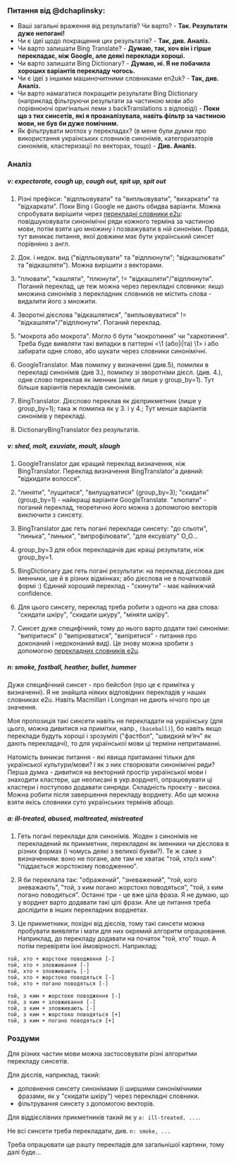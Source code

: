 ### Питання від @dchaplinsky:

- Ваші загальні враження від результатів? Чи варто? - **Так. Результати дуже непогані!**
- Чи є ідеї щодо покращення цих результатів? - **Так, див. Аналіз.**
- Чи варто залишати Bing Translate? - **Думаю, так, хоч він і гірше перекладає, ніж Google, але деякі переклади хороші.**
- Чи варто залишати Bing Dictionary? - **Думаю, ні. Я не побачила хороших варіантів перекладу чогось.**
- Чи є ідеї з іншими машиночитними словниками en2uk? - **Так, див. Аналіз.**
- Чи варто намагатися покращити результати Bing Dictionary (наприклад фільтруючи результати за частиною мови або порівнюючі оригінальні леми з backTranslations з відповіді) - **Поки що з тих синсетів, які я проаналізувала, навіть фільтр за частиною мови, не був би дуже помічним.**
- Як фільтрувати мотлох у перекладах? (в мене були думки про використання українських словників синонімів, категоризаторів синонімів, кластеризації по векторах, тощо) - **Див. Аналіз.**


### Аналіз

##### v: expectorate, cough up, cough out, spit up, spit out

1. Різні префікси: "відпльовувати" та "випльовувати", "вихаркати" та "відхаркати". Поки Bing i Google не дають обидва варіанти. Можна спробувати вирішити через [перекладні словники e2u](https://e2u.org.ua/s?w=expectorate&dicts=all&highlight=on&filter_lines=on): повідшуковувати синонімічні ряди кожного терміна за частиною мови, потім взяти цю множину і позважувати в ній синоніми. Правда, тут виникає питання, якої довжини має бути український синсет порівняно з англ.

2. Док. і недок. вид ("відпльовувати" та "відплюнути"; "відкашлювати" та "відкашляти"). Можна вирішити з векторами.

3. "плювати", "кашляти", "плюнути", != "відкашляти"/"відплюнути". Поганий переклад, це теж можна через перекладні словники: якщо множина синонімів з перекладник словників не містить слова - видалити його з множити.

4. Зворотні дієслова "відкашлятися", "випльовуватися" != "відкашляти"/"відплюнути". Поганий переклад.

5. "мокрота або мокрота". Могло б бути "мокротиння" чи "харкотиння". Треба буде виявляти такі випадки в паттерні <\1 (або|i|та) \1> і або забирати одне слово, або шукати через словники синонімічні.

6. GoogleTranslator. Мав помилку у визначенні (див.5), помилки в перекладі синонімів (див 3.), помилку зі зворотніми дієсл. (див. 4.), одне слово переклав як іменник (але це лише у group_by=1). Тут більше варіантів перекладів синонімів.

7. BingTranslator. Дієслово переклав як дієприкметник (лише у group_by=1); така ж помилка як у 3. і у 4.; Тут менше варіантів синонімів у перекладі.

8. DictionaryBingTranslator без результатів.


##### v: shed, molt, exuviate, moult, slough

1. GoogleTranslator дає кращий переклад визначення, ніж BingTranslator. Переклад визначення BingTranslator'а дивний: "відкидати волосся".

2. "линяти", "лущитися", "вилущуватися" (group_by=3); "скидати" (group_by=1) - найкращі варіанти GoogleTranslate. "хлюпати" - поганий переклад, теоретично його можна з допомогою векторів виключити з синсету. 

3. BingTranslator дає геть погані переклади синсету: "до сльоти", "линька", "линьки", "випрофілювати", "для ексувіату" О_О...

4. group_by=3 для обох перекладачів дає кращі результати, ніж group_by=1.

5. BingDictionary дає геть погані результати: на переклад дієслова дає іменники, ше й в різних відмінках; або дієслова не в початковій формі :) Єдиний хороший переклад - "скинути" - має найнижчий confidence. 

6. Для цього синсету, переклад треба робити з одного на два слова: "скидати шкіру", "скидати шкуру", "міняти шкіру".

7. Синсет дуже специфічний, тому до нього варто додати такі синоніми: "випіритися" (і "випірюватися", "випірятися" - питання про доконаний і недоконаний вид). Це знову можна зробити з допомогою [перекладних словників e2u](https://e2u.org.ua/s?w=molt&dicts=all&highlight=on&filter_lines=on).


##### n: smoke, fastball, heather, bullet, hummer

Дуже специфічний синсет - про бейсбол (про це є примітка у визначенні). Я не знайшла ніяких відповідних перекладів у наших словниках e2u. Навіть Macmillan i Longman не дають нічого про це значення.

Моя пропозиція такі синсети навіть не перекладати на українську (для цього, можна дивитися на примітки, напр., `(baseball)`), бо навіть якщо переклади будуть хороші і зрозумілі ("фастбол", "швидкий м’яч" як дають перекладачі), то для української мови ці терміни непритаманні. 

Натомість виникає питання - які явища притаманні тільки для української культури/мови? І як з них створювати синонімічні ряди? Перша думка - дивитися на векторний простір української мови і знаходити кластери, ще неописані в укр.ворднеті, опрацювувати ці кластери і поступово додавати синряди. Складність проєкту - висока. Можна робити після завершення перекладу ворднету. Або ще можна взяти якісь словники суто українських термінів абощо.


##### a: ill-treated, abused, maltreated, mistreated

1. Геть погані переклади для синонімів. Жоден з синонімів не перекладений як прикметник, перекладені як іменники чи дієслова в різних формах (і чомусь деякі з великої букви?). Те ж саме з визначенням: воно не погане, але там не хватає "той, хто/з ким": "піддається жорстокому поводженню".

2. Я би переклала так: "ображений", "зневажений", "той, кого зневажають", "той, з ким погано жорстоко поводяться", "той, з ким погано поводяться". Останні три - це вже ціла фраза. Я не думаю, що у ворднет варто додавати такі цілі фрази. Але це питання треба дослідити в інших перекладних ворднетах.

3. Це прикметники, похідні від дієслів, тому такі синсети можна пробувати виявляти і мати для них окремий алгоритм опрацювання. Наприклад, до перекладу додавати на початок "той, хто" тощо. А потім перевіряти їхні ймовірності. Наприклад:

```
той, хто + жорстоке поводження [-]
той, хто + зловживання [-]
той, хто + зловживають [-]
той, хто + жорстоко поводяться [-]
той, хто + погано поводяться [-]

той, з ким + жорстоке поводження [-] 
той, з ким + зловживання [-] 
той, з ким + зловживають [-]
той, з ким + жорстоко поводяться [+]
той, з ким + погано поводяться [+]
```


### Роздуми

Для різних частин мови можна застосовувати різні алгоритми перекладу синсетів.

Для дієслів, наприклад, такий: 
- доповнення синсету синонімами (і ширшими синонімічними фразами, як у "скидати шкіру") через перекладні словники.
- фільтрування синсету з допомогою векторів.

Для віддієслівних прикметників такий як у `a: ill-treated, ...`.

Не всі синсети треба перекладати, див. `n: smoke, ...`

Треба опрацювати ще рашту перекладів для загальнішої картини, тому далі буде...


